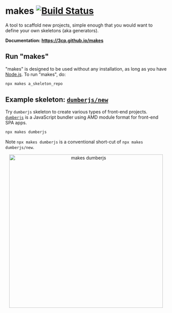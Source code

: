 # makes [![Build Status](https://travis-ci.org/3cp/makes.svg?branch=master)](https://travis-ci.org/3cp/makes)

A tool to scaffold new projects, simple enough that you would want to define your own skeletons (aka generators).

**Documentation: https://3cp.github.io/makes**

## Run "makes"

"makes" is designed to be used without any installation, as long as you have [Node.js](https://nodejs.org). To run "makes", do:

```bash
npx makes a_skeleton_repo
```

## Example skeleton: [`dumberjs/new`](https://github.com/dumberjs/new)
Try `dumberjs` skeleton to create various types of front-end projects. [`dumberjs`](https://github.com/dumberjs/dumber) is a JavaScript bundler using AMD module format for front-end SPA apps.

```bash
npx makes dumberjs
```

Note `npx makes dumberjs` is a conventional short-cut of `npx makes dumberjs/new`.

<p align="center">
<img src="https://3cp.github.io/makes/assets/makes-dumberjs.gif" alt="makes dumberjs" width="480">
</p>